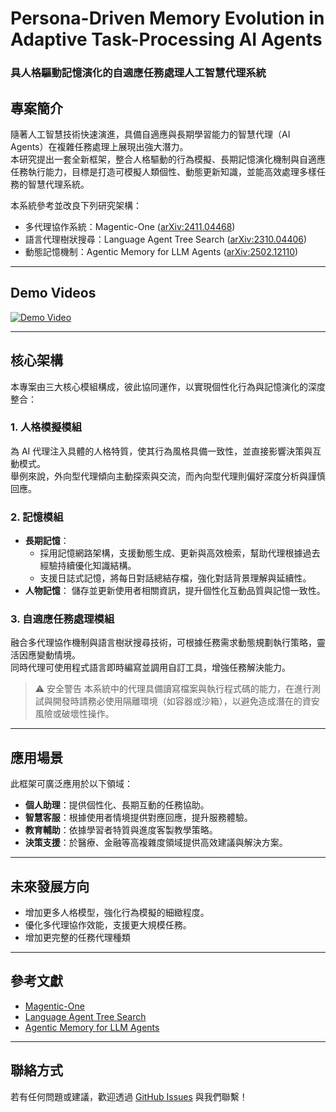 # Persona-Driven Memory Evolution in Adaptive Task-Processing AI Agents

### 具人格驅動記憶演化的自適應任務處理人工智慧代理系統

## 專案簡介

隨著人工智慧技術快速演進，具備自適應與長期學習能力的智慧代理（AI Agents）在複雜任務處理上展現出強大潛力。<br>
本研究提出一套全新框架，整合人格驅動的行為模擬、長期記憶演化機制與自適應任務執行能力，目標是打造可模擬人類個性、動態更新知識，並能高效處理多樣任務的智慧代理系統。<br>

本系統參考並改良下列研究架構：<br>
* 多代理協作系統：Magentic-One ([arXiv:2411.04468](https://arxiv.org/abs/2411.04468))
* 語言代理樹狀搜尋：Language Agent Tree Search ([arXiv:2310.04406](https://arxiv.org/abs/2310.04406))
* 動態記憶機制：Agentic Memory for LLM Agents ([arXiv:2502.12110](https://arxiv.org/abs/2502.12110))

---

## Demo Videos
[![Demo Video](https://img.youtube.com/vi/uVKFufVW7Go/maxresdefault.jpg)](https://www.youtube.com/watch?v=uVKFufVW7Go)

---

## 核心架構

本專案由三大核心模組構成，彼此協同運作，以實現個性化行為與記憶演化的深度整合：

### 1. 人格模擬模組

為 AI 代理注入具體的人格特質，使其行為風格具備一致性，並直接影響決策與互動模式。<br>
舉例來說，外向型代理傾向主動探索與交流，而內向型代理則偏好深度分析與謹慎回應。

### 2. 記憶模組

* **長期記憶**：
  * 採用記憶網路架構，支援動態生成、更新與高效檢索，幫助代理根據過去經驗持續優化知識結構。
  * 支援日誌式記憶，將每日對話總結存檔，強化對話背景理解與延續性。
* **人物記憶**：
  儲存並更新使用者相關資訊，提升個性化互動品質與記憶一致性。

### 3. 自適應任務處理模組

融合多代理協作機制與語言樹狀搜尋技術，可根據任務需求動態規劃執行策略，靈活因應變動情境。<br>
同時代理可使用程式語言即時編寫並調用自訂工具，增強任務解決能力。
> ⚠️ 安全警告
> 本系統中的代理具備讀寫檔案與執行程式碼的能力，在進行測試與開發時請務必使用隔離環境（如容器或沙箱），以避免造成潛在的資安風險或破壞性操作。

---

## 應用場景

此框架可廣泛應用於以下領域：

* **個人助理**：提供個性化、長期互動的任務協助。
* **智慧客服**：根據使用者情境提供對應回應，提升服務體驗。
* **教育輔助**：依據學習者特質與進度客製教學策略。
* **決策支援**：於醫療、金融等高複雜度領域提供高效建議與解決方案。

---

## 未來發展方向

* 增加更多人格模型，強化行為模擬的細緻程度。
* 優化多代理協作效能，支援更大規模任務。
* 增加更完整的任務代理種類

---

## 參考文獻

* [Magentic-One](https://arxiv.org/abs/2411.04468)
* [Language Agent Tree Search](https://arxiv.org/abs/2310.04406)
* [Agentic Memory for LLM Agents](https://arxiv.org/abs/2502.12110)

---

## 聯絡方式

若有任何問題或建議，歡迎透過 [GitHub Issues](https://github.com/yan-930521/Proj.Nova/issues) 與我們聯繫！

